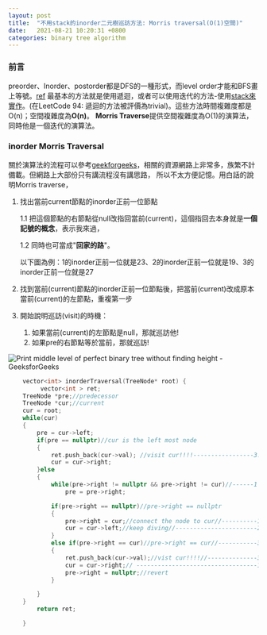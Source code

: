 ```yaml
---
layout: post
title:  "不用stack的inorder二元樹巡訪方法: Morris traversal(O(1)空間)"
date:   2021-08-21 10:20:31 +0800
categories: binary tree algorithm
---
```


### 前言
preorder、Inorder、postorder都是DFS的一種形式，而level order才能和BFS畫上等號。[ref](https://en.wikipedia.org/wiki/Tree_traversal)
最基本的方法就是使用遞迴，或者可以使用迭代的方法-使用[stack來實作](https://www.geeksforgeeks.org/inorder-tree-traversal-without-recursion/)。(在LeetCode 94: 遞迴的方法被評價為trivial)。這些方法時間複雜度都是O(n)；空間複雜度為**O(n)**。
**Morris Traverse**提供空間複雜度為O(1)的演算法，同時他是一個迭代的演算法。

### inorder Morris Traversal

關於演算法的流程可以參考[geekforgeeks](https://www.geeksforgeeks.org/inorder-tree-traversal-without-recursion-and-without-stack/)，相關的資源網路上非常多，族繁不計備載。但網路上大部份只有講流程沒有講思路， 所以不太方便記憶。用白話的說明Morris traverse，

1. 找出當前current節點的inorder正前一位節點

   1.1 把這個節點的右節點從null改指回當前(current)，這個指回去本身就是**一個記號的概念**，表示我來過，

   1.2 同時也可當成"**回家的路**"。

   以下圖為例：1的inorder正前一位就是23、2的inorder正前一位就是19、3的inorder正前一位就是27

2. 找到當前(current)節點的inorder正前一位節點後，把當前(current)改成原本當前(current)的左節點，重複第一步

3. 開始說明巡訪(visit)的時機：

   1. 如果當前(current)的左節點是null，那就巡訪他!
   2. 如果pre的右節點等於當前，那就巡訪!

 ![Print middle level of perfect binary tree without finding height -  GeeksforGeeks](https://media.geeksforgeeks.org/wp-content/uploads/binary_tree-1.png) 

```c++
    vector<int> inorderTraversal(TreeNode* root) {
         vector<int > ret;
    TreeNode *pre;//predecessor
    TreeNode *cur;//current
    cur = root;
    while(cur)
    {
        pre = cur->left;
        if(pre == nullptr)//cur is the left most node
        {
            ret.push_back(cur->val); //visit cur!!!!-----------------3.1
            cur = cur->right;
        }else
        {
            while(pre->right != nullptr && pre->right != cur)//------1
                pre = pre->right;

            if(pre->right == nullptr)//pre->right == nullptr
            {
                pre->right = cur;//connect the node to cur//----------1.1
                cur = cur->left;//keep diving//-----------------------2
            }
            else if(pre->right == cur)//pre->right == cur//-----------3
            {
                ret.push_back(cur->val);//vist cur!!!!//--------------3.2
                cur = cur->right;// ----------------------------------1.2
                pre->right = nullptr;//revert
            }

        }
    }
        return ret;

    }
```